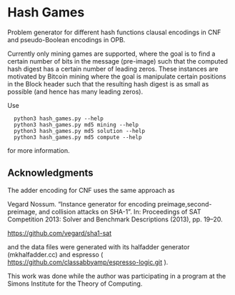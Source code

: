 # Hash Games
Problem generator for different hash functions clausal encodings in CNF and pseudo-Boolean encodings in OPB.

Currently only mining games are supported, where the goal is to find a certain
number of bits in the message (pre-image) such that the computed hash digest has
a certain number of leading zeros. These instances are motivated by
Bitcoin mining where the goal is manipulate certain positions in the
Block header such that the resulting hash digest is as small as
possible (and hence has many leading zeros).

Use

```
  python3 hash_games.py --help
  python3 hash_games.py md5 mining --help
  python3 hash_games.py md5 solution --help
  python3 hash_games.py md5 compute --help
``` 
 
 
for more information.

## Acknowledgments

The adder encoding for CNF uses the same approach as

Vegard Nossum. “Instance generator for encoding preimage,second-preimage,
and collision attacks on SHA-1”. In: Proceedings of SAT Competition
2013: Solver and Benchmark Descriptions (2013), pp. 19–20.

https://github.com/vegard/sha1-sat

and the data files were generated with its halfadder generator (mkhalfadder.cc) and espresso ( https://github.com/classabbyamp/espresso-logic.git ).

This work was done while the author was participating in a program at the Simons Institute for the Theory of Computing.
